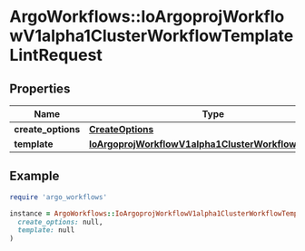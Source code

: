 # ArgoWorkflows::IoArgoprojWorkflowV1alpha1ClusterWorkflowTemplateLintRequest

## Properties

| Name | Type | Description | Notes |
| ---- | ---- | ----------- | ----- |
| **create_options** | [**CreateOptions**](CreateOptions.md) |  | [optional] |
| **template** | [**IoArgoprojWorkflowV1alpha1ClusterWorkflowTemplate**](IoArgoprojWorkflowV1alpha1ClusterWorkflowTemplate.md) |  | [optional] |

## Example

```ruby
require 'argo_workflows'

instance = ArgoWorkflows::IoArgoprojWorkflowV1alpha1ClusterWorkflowTemplateLintRequest.new(
  create_options: null,
  template: null
)
```

